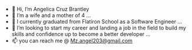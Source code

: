 - 👋 Hi, I’m Angelica Cruz Brantley
- 👀 I’m a wife and a mother of 4 ...
- 🌱 I currently graduated from Flatiron School as a Software Engineer ...
- 💞️ I’m looking to start my career and landing a job in the field to build my skills and confidence up to become a better developer  ...
- 📫 you can reach me @ Mz.angel203@gmail.com

<!---
Angelica203/Angelica203 is a ✨ special ✨ repository because its `README.md` (this file) appears on your GitHub profile.
You can click the Preview link to take a look at your changes.
--->
